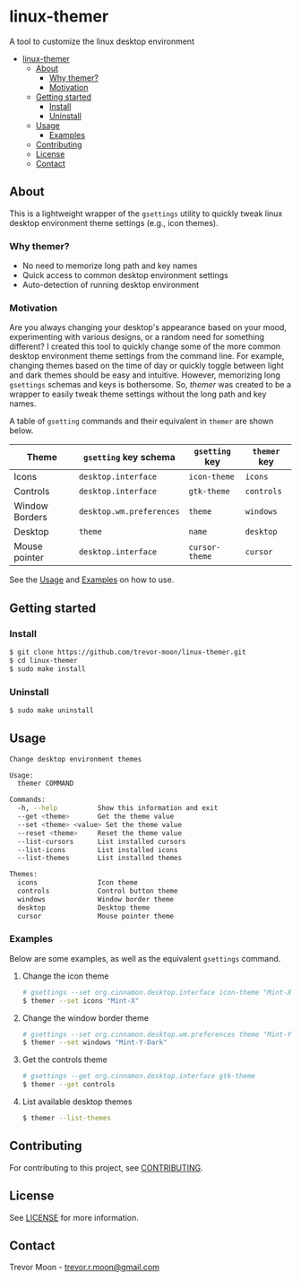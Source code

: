 # linux-themer

A tool to customize the linux desktop environment

- [linux-themer](#linux-themer)
  - [About](#about)
    - [Why themer?](#why-themer)
    - [Motivation](#motivation)
  - [Getting started](#getting-started)
    - [Install](#install)
    - [Uninstall](#uninstall)
  - [Usage](#usage)
    - [Examples](#examples)
  - [Contributing](#contributing)
  - [License](#license)
  - [Contact](#contact)

## About

This is a lightweight wrapper of the `gsettings` utility to quickly tweak linux desktop environment theme settings (e.g., icon themes).

### Why themer?

- No need to memorize long path and key names
- Quick access to common desktop environment settings
- Auto-detection of running desktop environment

### Motivation

Are you always changing your desktop's appearance based on your mood, experimenting with various designs, or a random need for something different? I created this tool to quickly change some of the more common desktop environment theme settings from the command line. For example, changing themes based on the time of day or quickly toggle between light and dark themes should be easy and intuitive. However, memorizing long `gsettings` schemas and keys is bothersome. So, *themer* was created to be a wrapper to easily tweak theme settings without the long path and key names.

A table of `gsetting` commands and their equivalent in `themer`  are shown below.

| Theme          | `gsetting` key schema    | `gsetting` key | `themer` key |
|----------------|--------------------------|----------------|--------------|
| Icons          | `desktop.interface`      | `icon-theme`   | `icons`      |
| Controls       | `desktop.interface`      | `gtk-theme`    | `controls`   |
| Window Borders | `desktop.wm.preferences` | `theme`        | `windows`    |
| Desktop        | `theme`                  | `name`         | `desktop`    |
| Mouse pointer  | `desktop.interface`      | `cursor-theme` | `cursor`     |

See the [Usage](#usage) and [Examples](#examples) on how to use.

## Getting started

### Install

```bash
$ git clone https://github.com/trevor-moon/linux-themer.git
$ cd linux-themer
$ sudo make install
```

### Uninstall

```bash
$ sudo make uninstall
```

## Usage

```bash
Change desktop environment themes

Usage:
  themer COMMAND

Commands:
  -h, --help          Show this information and exit
  --get <theme>       Get the theme value
  --set <theme> <value> Set the theme value
  --reset <theme>     Reset the theme value
  --list-cursors      List installed cursors
  --list-icons        List installed icons
  --list-themes       List installed themes

Themes:
  icons               Icon theme
  controls            Control button theme
  windows             Window border theme
  desktop             Desktop theme
  cursor              Mouse pointer theme
```

### Examples

Below are some examples, as well as the equivalent `gsettings` command.

1) Change the icon theme

   ```bash
   # gsettings --set org.cinnamon.desktop.interface icon-theme "Mint-X"
   $ themer --set icons "Mint-X"
   ```

2) Change the window border theme

   ```bash
   # gsettings --set org.cinnamon.desktop.wm.preferences theme "Mint-Y-Dark"
   $ themer --set windows "Mint-Y-Dark"
   ```

3) Get the controls theme

   ```bash
   # gsettings --get org.cinnamon.desktop.interface gtk-theme
   $ themer --get controls
   ```

4) List available desktop themes

    ```bash
    $ themer --list-themes
    ```

## Contributing

For contributing to this project, see [CONTRIBUTING](Contributing.md).

## License

See [LICENSE](LICENSE) for more information.

## Contact

Trevor Moon - trevor.r.moon@gmail.com
